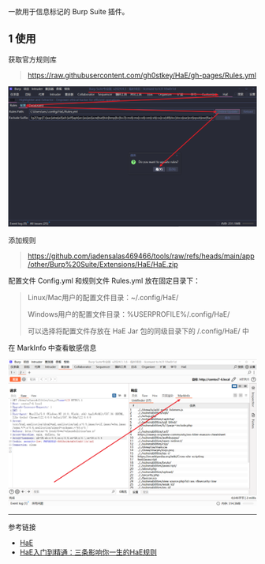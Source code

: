 一款用于信息标记的 Burp Suite 插件。

## 1 使用

获取官方规则库

> https://raw.githubusercontent.com/gh0stkey/HaE/gh-pages/Rules.yml

![获取官方规则库](./../../../../../images/HaE/%E8%8E%B7%E5%8F%96%E5%AE%98%E6%96%B9%E8%A7%84%E5%88%99%E5%BA%93.png)

添加规则

> https://github.com/jadensalas469466/tools/raw/refs/heads/main/app/other/Burp%20Suite/Extensions/HaE/HaE.zip

配置文件 Config.yml 和规则文件 Rules.yml 放在固定目录下：

> Linux/Mac用户的配置文件目录：~/.config/HaE/
>
> Windows用户的配置文件目录：%USERPROFILE%/.config/HaE/
>
> 可以选择将配置文件存放在 HaE Jar 包的同级目录下的 /.config/HaE/ 中

在 MarkInfo 中查看敏感信息

![在 MarkInfo 中查看敏感信息](./../../../../../images/HaE/%E5%9C%A8%20MarkInfo%20%E4%B8%AD%E6%9F%A5%E7%9C%8B%E6%95%8F%E6%84%9F%E4%BF%A1%E6%81%AF.png)

---

参考链接

- [HaE](https://github.com/gh0stkey/HaE)
- [HaE入门到精通：三条影响你一生的HaE规则](https://blog.zgsec.cn/archives/481.html)